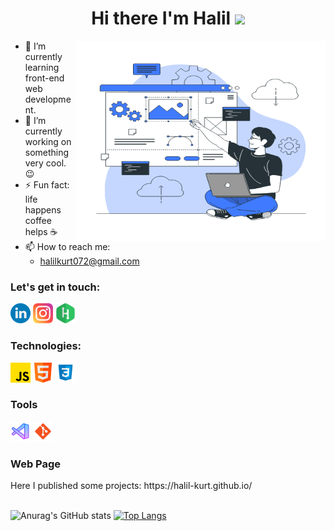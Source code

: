 <h1 align="center">Hi there I'm Halil <img src="https://camo.githubusercontent.com/e8e7b06ecf583bc040eb60e44eb5b8e0ecc5421320a92929ce21522dbc34c891/68747470733a2f2f6d656469612e67697068792e636f6d2f6d656469612f6876524a434c467a6361737252346961377a2f67697068792e676966" width="25px" data-canonical-src="https://media.giphy.com/media/hvRJCLFzcasrR4ia7z/giphy.gif" style="max-width: 100%;"></h1>

<img align="right" alt="GIF" src="gifs/Website-Creator.gif" width="400" height="320" />

* 🌱 I’m currently learning front-end web development.
* 🔭  I’m currently working on something very cool. 😉
* ⚡ Fun fact: life happens coffee helps :coffee:
* 📫 How to reach me:   
  * <halilkurt072@gmail.com>


<h3>Let's get in touch:</h3>
<a href="https://www.linkedin.com/in/halil-kurt/"><img src="icons/linkedin.png" style="width: 32px;;" alt="linkedin-icon"></a>
<a href="https://www.instagram.com/halil_kurt2/"><img src="icons/instagram.png" style="width: 32px;" alt="instagram-icon"></a>
<a href="https://www.hackerrank.com/halilkurt072?hr_r=1"><img src="icons/hackerrank.png" style="width: 32px;" alt="hackerrank-icon"></a>

<br>
<h3>Technologies:</h3>
<a href="https://developer.mozilla.org/en-US/docs/Web/JavaScript"><img src="icons/js.png" style="width: 32px;" alt="js-icon"></a>
<a href="https://www.w3schools.com/html/default.asp"><img src="icons/html.png" style="width: 32px;" alt="html-icon"></a>
<a href="https://www.w3schools.com/css/default.asp"><img src="icons/css.png" style="width: 32px;" alt="css-icon"></a>
<br>

<h3>Tools</h3>
<a href="https://code.visualstudio.com/"><img src="icons/visual-studio-code.png" style="width: 32px;" alt="icons/visual-studio-code-icon"></a>
<a href="https://git-scm.com/"><img src="icons/git.png" style="width: 32px;" alt="git-icon"></a>
<br>

<h3>Web Page</h3>
Here I published some projects: https://halil-kurt.github.io/
<br>
<br>

![Anurag's GitHub stats](https://github-readme-stats.vercel.app/api?username=halil-kurt&show_icons=true&theme=tokyonight)
[![Top Langs](https://github-readme-stats.vercel.app/api/top-langs/?username=halil-kurt&show_icons=true&theme=radical&layout=compact)](https://github.com/anuraghazra/github-readme-stats)


<!-- kartlar için şu hesaptan yararlanıldı: https://github.com/anuraghazra/github-readme-stats#themes -->




<!--
**halil-kurt/halil-kurt** is a ✨ _special_ ✨ repository because its `README.md` (this file) appears on your GitHub profile.

Here are some ideas to get you started:

- 🔭 I’m currently working on ...
- 🌱 I’m currently learning on ...
- 👯 I’m looking to collaborate on ...
- 🤔 I’m looking for help with ...
- 💬 Ask me about ...
- 📫 How to reach me: ...
- 😄 Pronouns: ...
- ⚡ Fun fact: ...
-->

